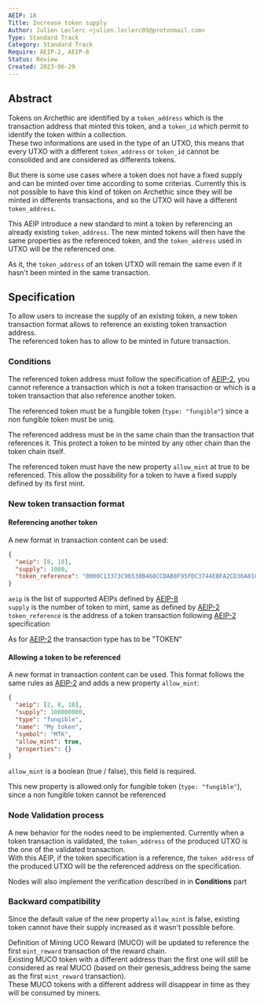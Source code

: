 ```yaml
---
AEIP: 18
Title: Increase token supply
Author: Julien Leclerc <julien.leclerc05@protonmail.com>
Type: Standard Track
Category: Standard Track
Require: AEIP-2, AEIP-8
Status: Review
Created: 2023-06-29
---
```


## Abstract

Tokens on Archethic are identified by a `token_address` which is the transaction address that minted this token, and a `token_id` which permit to identify the token within a collection.  
These two informations are used in the type of an UTXO, this means that every UTXO with a different `token_address` or `token_id` cannot be consolided and are considered as differents tokens.

But there is some use cases where a token does not have a fixed supply and can be minted over time according to some criterias. Currently this is not possible to have this kind of token on Archethic since they will be minted in differents transactions, and so the UTXO will have a different `token_address`.

This AEIP introduce a new standard to mint a token by referencing an already existing `token_address`. The new minted tokens will then have the same properties as the referenced token, and the `token_address` used in UTXO will be the referenced one.

As it, the `token_address` of an token UTXO will remain the same even if it hasn't been minted in the same transaction.

## Specification

To allow users to increase the supply of an existing token, a new token transaction format allows to reference an existing token transaction address.  
The referenced token has to allow to be minted in future transaction.

### Conditions

The referenced token address must follow the specification of [AEIP-2](https://github.com/archethic-foundation/aeip/blob/main/AEIP-02.md), you cannot reference a transaction which is not a token transaction or which is a token transaction that also reference another token.

The referenced token must be a fungible token (`type: "fungible"`) since a non fungible token must be uniq.

The referenced address must be in the same chain than the transaction that references it. This protect a token to be minted by any other chain than the token chain itself.

The referenced token must have the new property `allow_mint` at true to be referenced. This allow the possibility for a token to have a fixed supply defined by its first mint.

### New token transaction format

#### Referencing another token

A new format in transaction content can be used:

```json
{
  "aeip": [8, 18],
  "supply": 1000,
  "token_reference": "0000C13373C96538B468CCDAB8F95FDC3744EBFA2CD36A81C3791B2A205705D9C3A2"
}
```

`aeip` is the list of supported AEIPs defined by [AEIP-8](https://github.com/archethic-foundation/aeip/blob/main/AEIP-08.md)  
`supply` is the number of token to mint, same as defined by [AEIP-2](https://github.com/archethic-foundation/aeip/blob/main/AEIP-02.md)  
`token_reference` is the address of a token transaction following [AEIP-2](https://github.com/archethic-foundation/aeip/blob/main/AEIP-02.md) specification

As for [AEIP-2](https://github.com/archethic-foundation/aeip/blob/main/AEIP-02.md) the transaction type has to be "TOKEN"

#### Allowing a token to be referenced

A new format in transaction content can be used. This format follows the same rules as [AEIP-2](https://github.com/archethic-foundation/aeip/blob/main/AEIP-02.md) and adds a new property `allow_mint`:

```json
{
  "aeip": [2, 8, 18],
  "supply": 100000000,
  "type": "fungible",
  "name": "My token",
  "symbol": "MTK",
  "allow_mint": true,
  "properties": {}
}
```

`allow_mint` is a boolean (true / false), this field is required.

This new property is allowed only for fungible token (`type: "fungible"`), since a non fungible token cannot be referenced

### Node Validation process

A new behavior for the nodes need to be implemented. Currently when a token transaction is validated, the `token_address` of the produced UTXO is the one of the validated transaction.  
With this AEIP, if the token specification is a reference, the `token_address` of the produced UTXO will be the referenced address on the specification.

Nodes will also implement the verification described in in **Conditions** part

### Backward compatibility

Since the default value of the new property `allow_mint` is false, existing token cannot have their supply increased as it wasn't possible before.

Definition of Mining UCO Reward (MUCO) will be updated to reference the first `mint_reward` transaction of the reward chain.  
Existing MUCO token with a different address than the first one will still be considered as real MUCO (based on their genesis_address being the same as the first `mint_reward` transaction).  
These MUCO tokens with a different address will disappear in time as they will be consumed by miners.
